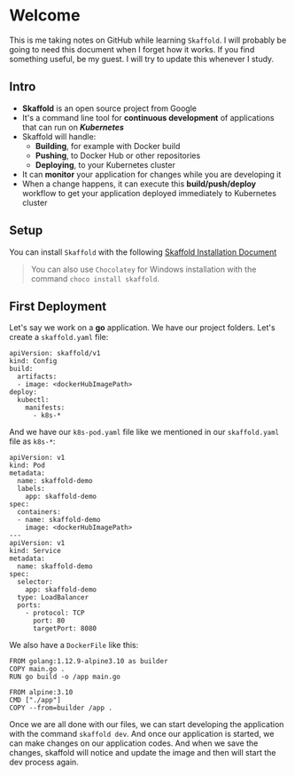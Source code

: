 # Welcome
This is me taking notes on GitHub while learning `Skaffold`. I will probably be going to need this document when I forget how it works. If you find something useful, be my guest. I will try to update this whenever I study.

## Intro
- **Skaffold** is an open source project from Google
- It's a command line tool for **continuous development** of applications that can run on ***Kubernetes***
- Skaffold will handle:
  - **Building**, for example with Docker build
  - **Pushing**, to Docker Hub or other repositories
  - **Deploying**, to your Kubernetes cluster
- It can **monitor** your application for changes while you are developing it
- When a change happens, it can execute this **build/push/deploy** workflow to get your application deployed immediately to Kubernetes cluster

## Setup
You can install `Skaffold` with the following [Skaffold Installation Document](https://skaffold.dev/docs/install/) 

> You can also use `Chocolatey` for Windows installation with the command `choco install skaffold`.

## First Deployment
Let's say we work on a **go** application. We have our project folders. Let's create a `skaffold.yaml` file:
```
apiVersion: skaffold/v1
kind: Config
build:
  artifacts:
  - image: <dockerHubImagePath>
deploy:
  kubectl:
    manifests:
      - k8s-*
```

And we have our `k8s-pod.yaml` file like we mentioned in our `skaffold.yaml` file as `k8s-*`:
```
apiVersion: v1
kind: Pod
metadata:
  name: skaffold-demo
  labels:
    app: skaffold-demo
spec:
  containers:
  - name: skaffold-demo
    image: <dockerHubImagePath>
---
apiVersion: v1
kind: Service
metadata:
  name: skaffold-demo
spec:
  selector:
    app: skaffold-demo
  type: LoadBalancer
  ports:
    - protocol: TCP
      port: 80
      targetPort: 8080
```

We also have a `DockerFile` like this:
```
FROM golang:1.12.9-alpine3.10 as builder
COPY main.go .
RUN go build -o /app main.go

FROM alpine:3.10
CMD ["./app"]
COPY --from=builder /app .
```

Once we are all done with our files, we can start developing the application with the command `skaffold dev`. And once our application is started, we can make changes on our application codes. And when we save the changes, skaffold will notice and update the image and then will start the dev process again.
